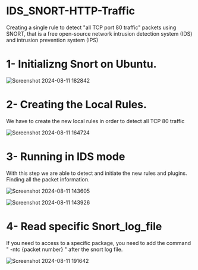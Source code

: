 # IDS_SNORT-HTTP-Traffic
Creating a single rule to detect "all TCP port 80 traffic" packets using SNORT, that is a free open-source network intrusion detection system (IDS) and intrusion prevention system (IPS)

# 1- Initializng Snort on Ubuntu.

![Screenshot 2024-08-11 182842](https://github.com/user-attachments/assets/85a6f608-fbfb-4a92-8cd0-cfc1425f23e7)

# 2- Creating the Local Rules.
We have to create the new local rules in order to detect all TCP 80 traffic

![Screenshot 2024-08-11 164724](https://github.com/user-attachments/assets/bf0b41a9-d62f-475b-b97a-b43a4a6e8199)

# 3- Running in IDS mode 
With this step we are able to detect and initiate the new rules and plugins. Finding all the packet information.

![Screenshot 2024-08-11 143605](https://github.com/user-attachments/assets/52313b78-c9ff-480f-aa52-3b27dc7a3131)

![Screenshot 2024-08-11 143926](https://github.com/user-attachments/assets/b9c85dba-8b3c-48b2-91fa-781dda04b1d9)

# 4- Read specific Snort_log_file 
If you need to access to a specific package, you need to add the command " -ntc {packet number} " after the snort log file.

![Screenshot 2024-08-11 191642](https://github.com/user-attachments/assets/24e3b431-b1bd-4dc9-ab11-45f68ddbf929)
